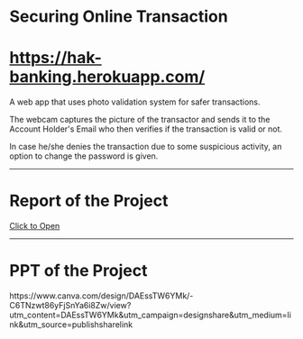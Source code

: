 # Securing Online Transaction
# https://hak-banking.herokuapp.com/
A web app that uses photo validation system for safer transactions.
<p>The webcam captures the picture of the transactor and sends it to the Account Holder's Email who then verifies if the transaction is valid or not.</p>
<p>In case he/she denies the transaction due to some suspicious activity, an option to change the password is given.</p>
<hr>
<h1>Report of the Project</h1>
<a href="file:///C:/Users/win%2010/Desktop/Practicum_1_Report.pdf">Click to Open</a>
<hr>
<h1>PPT of the Project</h1>
https://www.canva.com/design/DAEssTW6YMk/-C6TNzwt86yFjSnYa6i8Zw/view?utm_content=DAEssTW6YMk&utm_campaign=designshare&utm_medium=link&utm_source=publishsharelink
